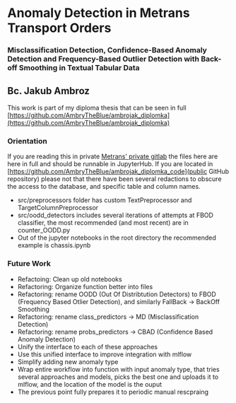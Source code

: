 # Anomaly Detection in Metrans Transport Orders
### Misclassification Detection, Confidence-Based Anomaly Detection and Frequency-Based Outlier Detection with Back-off Smoothing in Textual Tabular Data
## Bc. Jakub Ambroz

This work is part of my diploma thesis that can be seen in full [https://github.com/AmbryTheBlue/ambrojak_diplomka](https://github.com/AmbryTheBlue/ambrojak_diplomka)

### Orientation
If you are reading this in private [Metrans' private gitlab](https://gitlab.cloud.codenow.com/codenow/metrans-cz/order-anomaly-detection) the files here are here in full and should be runnable in JupyterHub. If you are located in [https://github.com/AmbryTheBlue/ambrojak_diplomka_code](public GitHub repository) please not that there have been several redactions to obscure the access to the database, and specific table and column names.

* src/preprocessors folder has custom TextPreprocessor and TargetColumnPreprocessor
* src/oodd_detectors includes several iterations of attempts at FBOD classifier, the most recommended (and most recent) are in counter_OODD.py
* Out of the jupyter notebooks in the root directory the recommended example is chassis.ipynb

### Future Work
* Refactoing: Clean up old notebooks
* Refactoring: Organize function better into files
* Refactoring: rename OODD (Out Of Distribtution Detectors) to FBOD (Frequency Based Otlier Detection), and similarly FallBack -> BackOff Smoothing
* Refactoring: rename class_predictors -> MD (Misclassification Detection)
* Refactoring: rename probs_predictors -> CBAD (Confidence Based Anomaly Detection)
* Unify the interface to each of these approaches
* Use this unified interface to improve integration with mlflow
* Simplify adding new anomaly type
* Wrap entire workflow into function with input anomaly type, that tries several approaches and models, picks the best one and uploads it to mlflow, and the location of the model is the ouput
* The previous point fully prepares it to periodic manual rescpraing